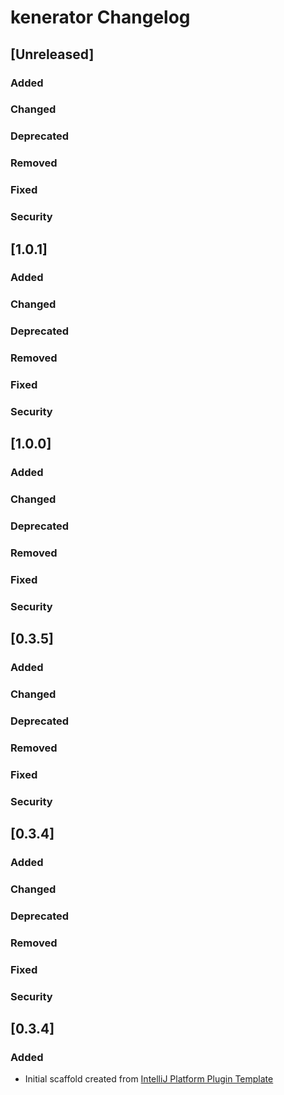 <!-- Keep a Changelog guide -> https://keepachangelog.com -->

# kenerator Changelog

## [Unreleased]
### Added

### Changed

### Deprecated

### Removed

### Fixed

### Security
## [1.0.1]
### Added

### Changed

### Deprecated

### Removed

### Fixed

### Security
## [1.0.0]
### Added

### Changed

### Deprecated

### Removed

### Fixed

### Security
## [0.3.5]
### Added

### Changed

### Deprecated

### Removed

### Fixed

### Security
## [0.3.4]
### Added

### Changed

### Deprecated

### Removed

### Fixed

### Security
## [0.3.4]
### Added
- Initial scaffold created from [IntelliJ Platform Plugin Template](https://github.com/JetBrains/intellij-platform-plugin-template)
